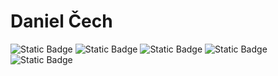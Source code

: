 # Daniel Čech <br>
![Static Badge](https://img.shields.io/badge/Python-%233776AB?style=for-the-badge&logo=python&logoColor=white)<!-- PYTHON -->
![Static Badge](https://img.shields.io/badge/HTML-%23E34F26?style=for-the-badge&logo=html5&logoColor=white) <!-- HTML5 -->
![Static Badge](https://img.shields.io/badge/CSS-%23663399?style=for-the-badge&logo=css&logoColor=white) <!-- CSS -->
![Static Badge](https://img.shields.io/badge/Git-%23F05032?style=for-the-badge&logo=git&logoColor=white) <!-- GIT -->
![Static Badge](https://img.shields.io/badge/GitHub-%23000000?style=for-the-badge&logo=github&logoColor=white) <!-- GITHUB -->






<!--
**daniel-cech-creator/daniel-cech-creator** is a ✨ _special_ ✨ repository because its `README.md` (this file) appears on your GitHub profile.

Here are some ideas to get you started:

- 🔭 I’m currently working on ...
- 🌱 I’m currently learning ...
- 👯 I’m looking to collaborate on ...
- 🤔 I’m looking for help with ...
- 💬 Ask me about ...
- 📫 How to reach me: ...
- 😄 Pronouns: ...
- ⚡ Fun fact: ...
-->
